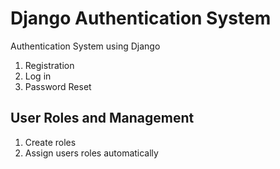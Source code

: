 # Django Authentication System
Authentication System using Django
1. Registration
2. Log in
3. Password Reset

## User Roles and Management
1. Create roles
2. Assign users roles automatically